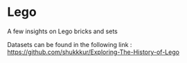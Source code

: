 # Lego
A few insights on Lego bricks and sets

Datasets can be found in the following link : https://github.com/shukkkur/Exploring-The-History-of-Lego
